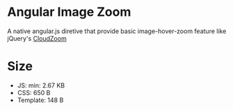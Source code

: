Angular Image Zoom
==================
A native angular.js diretive that provide basic image-hover-zoom feature like jQuery's [CloudZoom](https://github.com/smurfy/cloud-zoom)

# Size
* JS: min: 2.67 KB
* CSS: 650 B
* Template: 148 B
